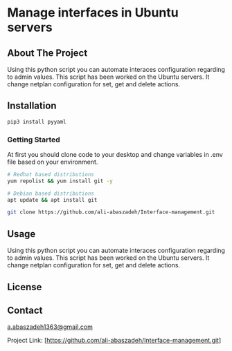 # Manage interfaces in Ubuntu servers


## About The Project

Using this python script you can automate interaces configuration regarding to admin values. This script has been worked on the Ubuntu servers. It change netplan configuration for set, get and delete actions.

## Installation

```bash
pip3 install pyyaml
```

### Getting Started

At first you should clone code to your desktop and change variables in .env file based on your environment.

```bash
# Redhat based distributions
yum repolist && yum install git -y 

# Debian based distributions
apt update && apt install git

git clone https://github.com/ali-abaszadeh/Interface-management.git
```


## Usage

Using this python script you can automate interaces configuration regarding to admin values. This script has been worked on the Ubuntu servers. It change netplan configuration for set, get and delete actions.

## License



## Contact

a.abaszadeh1363@gmail.com

Project Link: [https://github.com/ali-abaszadeh/Interface-management.git]
